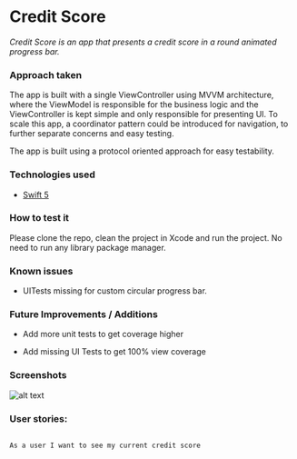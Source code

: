 # Credit Score



*_Credit Score is an app that presents a credit score in a round animated progress bar._*



### Approach taken


The app is built with a single ViewController using MVVM architecture, where the ViewModel is responsible for the business logic and the ViewController is kept simple and only responsible for presenting UI. To scale this app, a coordinator pattern could be introduced for navigation, to further separate concerns and easy testing. 

The app is built using a protocol oriented approach for easy testability. 



### Technologies used

-  [Swift 5](https://developer.apple.com/swift/)



### How to test it


Please clone the repo, clean the project in Xcode and run the project. No need to run any library package manager. 



### Known issues



- UITests missing for custom circular progress bar. 



### Future Improvements / Additions



- Add more unit tests to get coverage higher



- Add missing UI Tests to get 100% view coverage



### Screenshots



![alt text](https://i.imgur.com/J7ssz8Z.png)



### User stories:



```

As a user I want to see my current credit score

```
